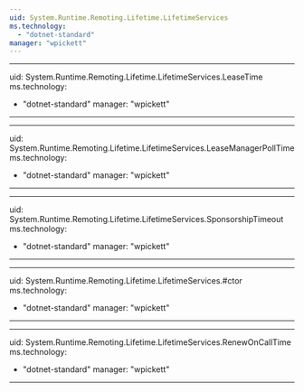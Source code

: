 ```yaml
---
uid: System.Runtime.Remoting.Lifetime.LifetimeServices
ms.technology: 
  - "dotnet-standard"
manager: "wpickett"
---
```


---
uid: System.Runtime.Remoting.Lifetime.LifetimeServices.LeaseTime
ms.technology: 
  - "dotnet-standard"
manager: "wpickett"
---

---
uid: System.Runtime.Remoting.Lifetime.LifetimeServices.LeaseManagerPollTime
ms.technology: 
  - "dotnet-standard"
manager: "wpickett"
---

---
uid: System.Runtime.Remoting.Lifetime.LifetimeServices.SponsorshipTimeout
ms.technology: 
  - "dotnet-standard"
manager: "wpickett"
---

---
uid: System.Runtime.Remoting.Lifetime.LifetimeServices.#ctor
ms.technology: 
  - "dotnet-standard"
manager: "wpickett"
---

---
uid: System.Runtime.Remoting.Lifetime.LifetimeServices.RenewOnCallTime
ms.technology: 
  - "dotnet-standard"
manager: "wpickett"
---

